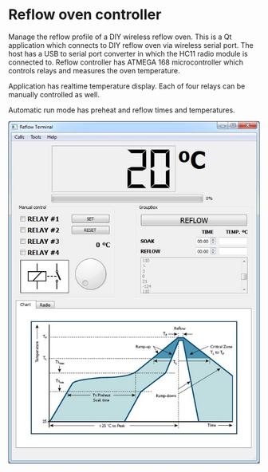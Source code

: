 # Reflow oven controller
Manage the reflow profile of a DIY wireless reflow oven.
This is a Qt application which connects to DIY reflow oven via wireless serial port.
The host has a USB to serial port converter in which the HC11 radio module is connected to.
Reflow controller has ATMEGA 168 microcontroller which controls relays and measures the oven temperature.

Application has realtime temperature display. Each of four relays can be manually controlled as well.

Automatic run mode has preheat and reflow times and temperatures.

![Screenshot](https://github.com/jarkko-hautakorpi/reflow-oven-controller/blob/master/screenshot.jpg)